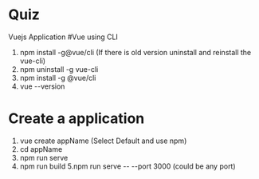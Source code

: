 # Quiz
 Vuejs Application
#Vue using CLI
1. npm install -g@vue/cli 
(If there is old version uninstall and reinstall the vue-cli)
2. npm uninstall -g vue-cli
3. npm install -g @vue/cli
4. vue --version
# Create a application
1. vue create appName (Select Default and use npm)
2. cd appName
3. npm run serve
4. npm run build
5.npm run serve -- --port 3000 (could be any port)
